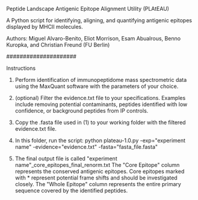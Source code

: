 Peptide Landscape Antigenic Epitope Alignment Utility (PLAtEAU)

A Python script for identifying, aligning, and quantifying antigenic epitopes displayed by MHCII molecules.

Authors: Miguel Alvaro-Benito, Eliot Morrison, Esam Abualrous, Benno Kuropka, and Christian Freund
(FU Berlin)

#####################

Instructions

1. Perform identification of immunopeptidome mass spectrometric data using the MaxQuant software with the parameters of your choice.

2. (optional) Filter the evidence.txt file to your specifications. Examples include removing potential contaminants, peptides identified with low confidence, or background peptides from IP controls. 

3. Copy the .fasta file used in (1) to your working folder with the filtered evidence.txt file. 

4. In this folder, run the script:
 python plateau-1.0.py -exp="experiment name" -evidence="evidence.txt" -fasta="fasta_file.fasta"
    
5. The final output file is called "experiment name"_core_epitopes_final_renorm.txt
The "Core Epitope" column represents the conserved antigenic epitopes. Core epitopes marked with * represent potential frame shifts and should be investigated closely.
The "Whole Epitope" column represents the entire primary sequence covered by the identified peptides. 
